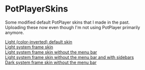 # PotPlayerSkins
Some modified default PotPlayer skins that I made in the past.<br>
Uploading these now even though I'm not using PotPlayer primarily anymore.

[Light (color-inverted) default skin](https://github.com/Ingan121/PotPlayerSkins/raw/main/DefaultLight.dsf)<br>
[Light system frame skin](https://github.com/Ingan121/PotPlayerSkins/raw/main/WindowFrameLight.dsf)<br>
[Light system frame skin without the menu bar](https://github.com/Ingan121/PotPlayerSkins/raw/main/WindowFrameLightNoMenu.dsf)<br>
[Light system frame skin without the menu bar and with sidebars](https://github.com/Ingan121/PotPlayerSkins/raw/main/WindowFrameLightNoMenuAttachable.dsf)<br>
[Dark system frame skin without the menu bar](https://github.com/Ingan121/PotPlayerSkins/raw/main/WindowFrameNoMenu.dsf)
